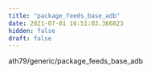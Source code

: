 ```yaml
---
title: "package_feeds_base_adb"
date: 2021-07-01 16:51:03.366823
hidden: false
draft: false
---
```


ath79/generic/package_feeds_base_adb

